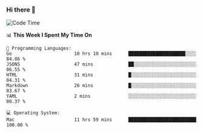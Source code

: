 ### Hi there 👋

<!--
**CrazyCollin/crazycollin** is a ✨ _special_ ✨ repository because its `README.md` (this file) appears on your GitHub profile.

Here are some ideas to get you started:

- 🔭 I’m currently working on ...
- 🌱 I’m currently learning ...
- 👯 I’m looking to collaborate on ...
- 🤔 I’m looking for help with ...
- 💬 Ask me about ...
- 📫 How to reach me: ...
- 😄 Pronouns: ...
- ⚡ Fun fact: ...
-->

<!--START_SECTION:waka-->
![Code Time](http://img.shields.io/badge/Code%20Time-4%2C647%20hrs%205%20mins-blue)

📊 **This Week I Spent My Time On** 

```text
💬 Programming Languages: 
Go                       10 hrs 10 mins      █████████████████████░░░░   84.86 % 
JSON5                    47 mins             ██░░░░░░░░░░░░░░░░░░░░░░░   06.55 % 
HTML                     31 mins             █░░░░░░░░░░░░░░░░░░░░░░░░   04.31 % 
Markdown                 26 mins             █░░░░░░░░░░░░░░░░░░░░░░░░   03.67 % 
YAML                     2 mins              ░░░░░░░░░░░░░░░░░░░░░░░░░   00.37 % 

💻 Operating System: 
Mac                      11 hrs 59 mins      █████████████████████████   100.00 % 
```


<!--END_SECTION:waka-->
